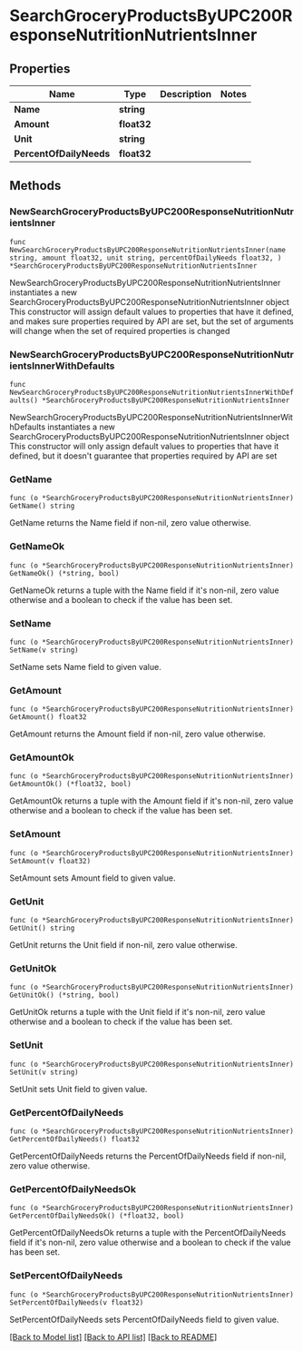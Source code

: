 # SearchGroceryProductsByUPC200ResponseNutritionNutrientsInner

## Properties

Name | Type | Description | Notes
------------ | ------------- | ------------- | -------------
**Name** | **string** |  | 
**Amount** | **float32** |  | 
**Unit** | **string** |  | 
**PercentOfDailyNeeds** | **float32** |  | 

## Methods

### NewSearchGroceryProductsByUPC200ResponseNutritionNutrientsInner

`func NewSearchGroceryProductsByUPC200ResponseNutritionNutrientsInner(name string, amount float32, unit string, percentOfDailyNeeds float32, ) *SearchGroceryProductsByUPC200ResponseNutritionNutrientsInner`

NewSearchGroceryProductsByUPC200ResponseNutritionNutrientsInner instantiates a new SearchGroceryProductsByUPC200ResponseNutritionNutrientsInner object
This constructor will assign default values to properties that have it defined,
and makes sure properties required by API are set, but the set of arguments
will change when the set of required properties is changed

### NewSearchGroceryProductsByUPC200ResponseNutritionNutrientsInnerWithDefaults

`func NewSearchGroceryProductsByUPC200ResponseNutritionNutrientsInnerWithDefaults() *SearchGroceryProductsByUPC200ResponseNutritionNutrientsInner`

NewSearchGroceryProductsByUPC200ResponseNutritionNutrientsInnerWithDefaults instantiates a new SearchGroceryProductsByUPC200ResponseNutritionNutrientsInner object
This constructor will only assign default values to properties that have it defined,
but it doesn't guarantee that properties required by API are set

### GetName

`func (o *SearchGroceryProductsByUPC200ResponseNutritionNutrientsInner) GetName() string`

GetName returns the Name field if non-nil, zero value otherwise.

### GetNameOk

`func (o *SearchGroceryProductsByUPC200ResponseNutritionNutrientsInner) GetNameOk() (*string, bool)`

GetNameOk returns a tuple with the Name field if it's non-nil, zero value otherwise
and a boolean to check if the value has been set.

### SetName

`func (o *SearchGroceryProductsByUPC200ResponseNutritionNutrientsInner) SetName(v string)`

SetName sets Name field to given value.


### GetAmount

`func (o *SearchGroceryProductsByUPC200ResponseNutritionNutrientsInner) GetAmount() float32`

GetAmount returns the Amount field if non-nil, zero value otherwise.

### GetAmountOk

`func (o *SearchGroceryProductsByUPC200ResponseNutritionNutrientsInner) GetAmountOk() (*float32, bool)`

GetAmountOk returns a tuple with the Amount field if it's non-nil, zero value otherwise
and a boolean to check if the value has been set.

### SetAmount

`func (o *SearchGroceryProductsByUPC200ResponseNutritionNutrientsInner) SetAmount(v float32)`

SetAmount sets Amount field to given value.


### GetUnit

`func (o *SearchGroceryProductsByUPC200ResponseNutritionNutrientsInner) GetUnit() string`

GetUnit returns the Unit field if non-nil, zero value otherwise.

### GetUnitOk

`func (o *SearchGroceryProductsByUPC200ResponseNutritionNutrientsInner) GetUnitOk() (*string, bool)`

GetUnitOk returns a tuple with the Unit field if it's non-nil, zero value otherwise
and a boolean to check if the value has been set.

### SetUnit

`func (o *SearchGroceryProductsByUPC200ResponseNutritionNutrientsInner) SetUnit(v string)`

SetUnit sets Unit field to given value.


### GetPercentOfDailyNeeds

`func (o *SearchGroceryProductsByUPC200ResponseNutritionNutrientsInner) GetPercentOfDailyNeeds() float32`

GetPercentOfDailyNeeds returns the PercentOfDailyNeeds field if non-nil, zero value otherwise.

### GetPercentOfDailyNeedsOk

`func (o *SearchGroceryProductsByUPC200ResponseNutritionNutrientsInner) GetPercentOfDailyNeedsOk() (*float32, bool)`

GetPercentOfDailyNeedsOk returns a tuple with the PercentOfDailyNeeds field if it's non-nil, zero value otherwise
and a boolean to check if the value has been set.

### SetPercentOfDailyNeeds

`func (o *SearchGroceryProductsByUPC200ResponseNutritionNutrientsInner) SetPercentOfDailyNeeds(v float32)`

SetPercentOfDailyNeeds sets PercentOfDailyNeeds field to given value.



[[Back to Model list]](../README.md#documentation-for-models) [[Back to API list]](../README.md#documentation-for-api-endpoints) [[Back to README]](../README.md)


